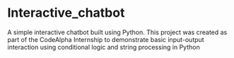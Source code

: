 # Interactive_chatbot
A simple interactive chatbot built using Python. This project was created as part of the CodeAlpha Internship to demonstrate basic input-output interaction using conditional logic and string processing in Python
